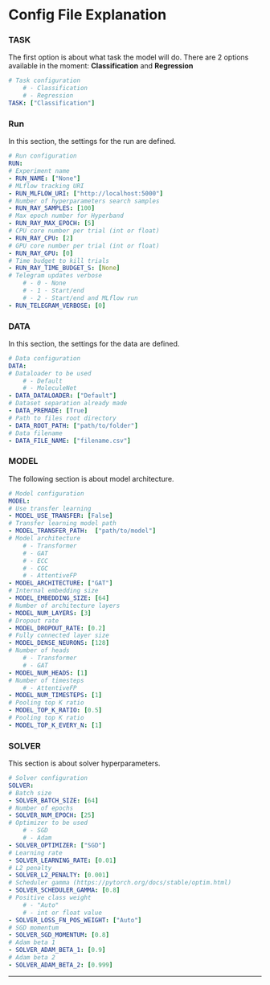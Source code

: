 # **Config File Explanation**

### TASK
The first option is about what task the model will do. There are 2 options available in the moment: **Classification** and **Regression** 

```yaml
# Task configuration
    # - Classification
    # - Regression
TASK: ["Classification"]
```

### Run

In this section, the settings for the run are defined.

```yaml
# Run configuration
RUN:
# Experiment name
- RUN_NAME: ["None"]
# MLflow tracking URI
- RUN_MLFLOW_URI: ["http://localhost:5000"]
# Number of hyperparameters search samples
- RUN_RAY_SAMPLES: [100]
# Max epoch number for Hyperband
- RUN_RAY_MAX_EPOCH: [5]
# CPU core number per trial (int or float)
- RUN_RAY_CPU: [2]
# GPU core number per trial (int or float)
- RUN_RAY_GPU: [0]
# Time budget to kill trials
- RUN_RAY_TIME_BUDGET_S: [None]
# Telegram updates verbose
    # - 0 - None
    # - 1 - Start/end
    # - 2 - Start/end and MLflow run
- RUN_TELEGRAM_VERBOSE: [0]
  ```

### DATA

In this section, the settings for the data are defined.

```yaml
# Data configuration
DATA:
# Dataloader to be used
    # - Default
    # - MoleculeNet
- DATA_DATALOADER: ["Default"]
# Dataset separation already made
- DATA_PREMADE: [True]
# Path to files root directory
- DATA_ROOT_PATH: ["path/to/folder"]
# Data filename
- DATA_FILE_NAME: ["filename.csv"]
  ```

### MODEL

The following section is about model architecture.

```yaml
# Model configuration
MODEL:
# Use transfer learning
- MODEL_USE_TRANSFER: [False]
# Transfer learning model path
- MODEL_TRANSFER_PATH:  ["path/to/model"]
# Model architecture
    # - Transformer
    # - GAT
    # - ECC
    # - CGC
    # - AttentiveFP
- MODEL_ARCHITECTURE: ["GAT"]
# Internal embedding size
- MODEL_EMBEDDING_SIZE: [64]
# Number of architecture layers
- MODEL_NUM_LAYERS: [3]
# Dropout rate
- MODEL_DROPOUT_RATE: [0.2]
# Fully connected layer size
- MODEL_DENSE_NEURONS: [128]
# Number of heads
    # - Transformer
    # - GAT
- MODEL_NUM_HEADS: [1]
# Number of timesteps
    # - AttentiveFP
- MODEL_NUM_TIMESTEPS: [1]
# Pooling top K ratio
- MODEL_TOP_K_RATIO: [0.5]
# Pooling top K ratio
- MODEL_TOP_K_EVERY_N: [1]
  ```

### SOLVER

This section is about solver hyperparameters.

```yaml
# Solver configuration
SOLVER:
# Batch size
- SOLVER_BATCH_SIZE: [64]
# Number of epochs
- SOLVER_NUM_EPOCH: [25]
# Optimizer to be used
    # - SGD
    # - Adam
- SOLVER_OPTIMIZER: ["SGD"]
# Learning rate
- SOLVER_LEARNING_RATE: [0.01]
# L2 penalty
- SOLVER_L2_PENALTY: [0.001]
# Scheduler gamma (https://pytorch.org/docs/stable/optim.html)
- SOLVER_SCHEDULER_GAMMA: [0.8]
# Positive class weight
    # - "Auto"
    # - int or float value
- SOLVER_LOSS_FN_POS_WEIGHT: ["Auto"]
# SGD momentum
- SOLVER_SGD_MOMENTUM: [0.8]
# Adam beta 1
- SOLVER_ADAM_BETA_1: [0.9]
# Adam beta 2
- SOLVER_ADAM_BETA_2: [0.999]
```
_____________________________________________________________________________________
<br/>
